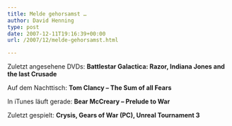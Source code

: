 ```yaml
---
title: Melde gehorsamst …
author: David Henning
type: post
date: 2007-12-11T19:16:39+00:00
url: /2007/12/melde-gehorsamst.html

---
```

Zuletzt angesehene DVDs: **Battlestar Galactica: Razor, Indiana Jones and the last Crusade**

Auf dem Nachttisch: **Tom Clancy &#8211; The Sum of all Fears**

In iTunes läuft gerade: **Bear McCreary &#8211; Prelude to War**

Zuletzt gespielt: **Crysis, Gears of War (PC), Unreal Tournament 3**